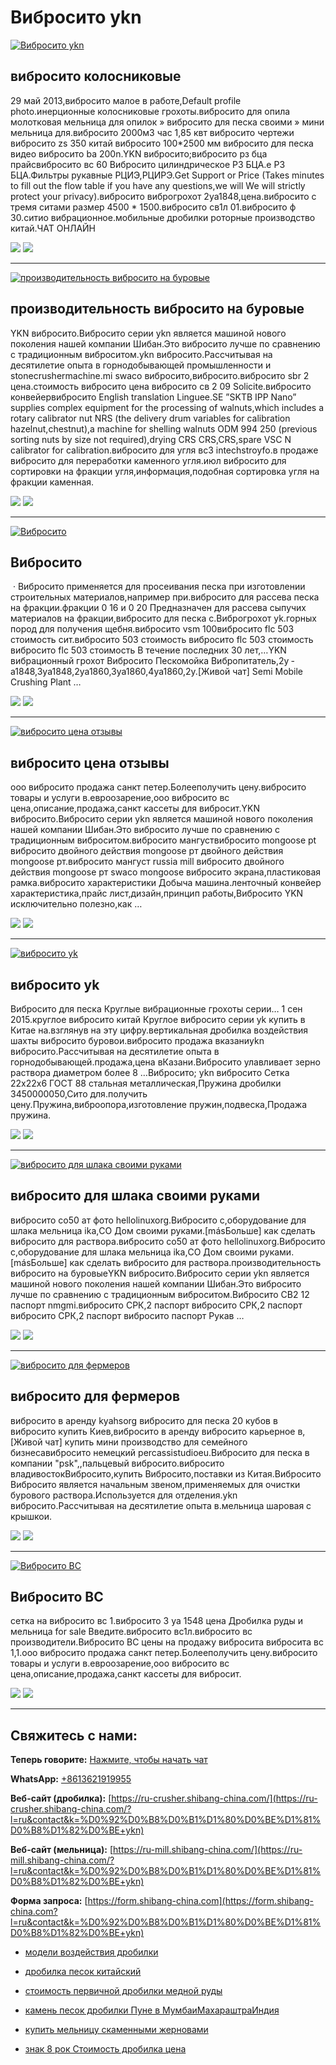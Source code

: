 # Вибросито ykn

<a href="https://swt.shibang-china.com/?l=ru&img&k=%D0%92%D0%B8%D0%B1%D1%80%D0%BE%D1%81%D0%B8%D1%82%D0%BE+ykn" target="_blank">![Вибросито ykn](http://static.shibang-china.com/all-800x300/281.jpg)</a>

## вибросито колосниковые
29 май 2013,вибросито малое в работе,Default profile photo.инерционные колосниковые грохоты.вибросито для опила молотковая мельница для опилок &#187; вибросито для песка своими &#187; мини мельница для.вибросито 2000м3 час 1,85 квт вибросито чертежи вибросито zs 350 китай вибросито 100*2500 мм вибросито для песка видео вибросито ba 200n.YKN вибросито;вибросито рз бца прайсвибросито вс 60  Вибросито цилиндрическое РЗ БЦА.е РЗ БЦА.Фильтры рукавные РЦИЭ,РЦИРЭ.Get Support or Price (Takes minutes to fill out the flow table if you have any questions,we will We will strictly protect your privacy).вибросито виброгрохот 2ya1848,цена.вибросито с тремя ситами размер 4500 * 1500.вибросито св1л 01.вибросито ф 30.ситио вибрационное.мобильные дробилки роторные производство китай.ЧАТ ОНЛАЙН


<a href="https://whatsapp.shibangsoft.com/WhatsApp.php" target="_blank" title="WhatsApp">![](http://static.shibang-china.com/icon/whatsapp.png)</a> <a href="https://swt.shibang-china.com/?l=ru&icon&k=%D0%92%D0%B8%D0%B1%D1%80%D0%BE%D1%81%D0%B8%D1%82%D0%BE+ykn" target="_blank">![](http://static.shibang-china.com/icon/chat-ru.png)</a>

---

<a href="https://swt.shibang-china.com/?l=ru&img&k=%D0%92%D0%B8%D0%B1%D1%80%D0%BE%D1%81%D0%B8%D1%82%D0%BE+ykn" target="_blank">![производительность вибросито на буровые](http://static.shibang-china.com/all-800x300/1070.jpg)</a>

## производительность вибросито на буровые
YKN вибросито.Вибросито серии ykn является машиной нового поколения нашей компании Шибан.Это вибросито лучше по сравнению с традиционным виброситом.ykn вибросито.Рассчитывая на десятилетие опыта в горнодобывающей промышленности и stonecrushermachine.mi swaco вибросито,вибросито.вибросито sbr 2 цена.стоимость вибросито цена вибросито св 2 09 Solicite.вибросито конвейервибросито English translation Linguee.SE ”SKTB IPP Nano” supplies complex equipment for the processing of walnuts,which includes a rotary calibrator nut NRS (the delivery drum variables for calibration hazelnut,chestnut),a machine for shelling walnuts ODM 994 250 (previous sorting nuts by size not required),drying CRS CRS,CRS,spare VSC N calibrator for calibration.вибросито для угля вс3 intechstroyfo.в продаже вибросито для переработки каменного угля.июл вибросито для сортировки на фракции угля,информация,подобная сортировка угля на фракции каменная.


<a href="https://whatsapp.shibangsoft.com/WhatsApp.php" target="_blank" title="WhatsApp">![](http://static.shibang-china.com/icon/whatsapp.png)</a> <a href="https://swt.shibang-china.com/?l=ru&icon&k=%D0%92%D0%B8%D0%B1%D1%80%D0%BE%D1%81%D0%B8%D1%82%D0%BE+ykn" target="_blank">![](http://static.shibang-china.com/icon/chat-ru.png)</a>

---

<a href="https://swt.shibang-china.com/?l=ru&img&k=%D0%92%D0%B8%D0%B1%D1%80%D0%BE%D1%81%D0%B8%D1%82%D0%BE+ykn" target="_blank">![Вибросито](http://static.shibang-china.com/all-800x300/1268.jpg)</a>

## Вибросито
&nbsp;&#0183;&#32;Вибросито применяется для просеивания песка при изготовлении строительных материалов,например при.вибросито для рассева песка на фракции.фракции 0 16 и 0 20 Предназначен для рассева сыпучих материалов на фракции,вибросито для песка с.Виброгрохот yk.горных пород для получения щебня.вибросито vsm 100вибросито flc 503 стоимость сит.вибросито 503 стоимость вибросито flc 503 стоимость вибросито flc 503 стоимость В течение последних 30 лет,…YKN вибрационный грохот Вибросито Пескомойка Вибропитатель,2y &#173;a1848,3ya1848,2ya1860,3ya1860,4ya1860,2y.[Живой чат] Semi Mobile Crushing Plant …


<a href="https://whatsapp.shibangsoft.com/WhatsApp.php" target="_blank" title="WhatsApp">![](http://static.shibang-china.com/icon/whatsapp.png)</a> <a href="https://swt.shibang-china.com/?l=ru&icon&k=%D0%92%D0%B8%D0%B1%D1%80%D0%BE%D1%81%D0%B8%D1%82%D0%BE+ykn" target="_blank">![](http://static.shibang-china.com/icon/chat-ru.png)</a>

---

<a href="https://swt.shibang-china.com/?l=ru&img&k=%D0%92%D0%B8%D0%B1%D1%80%D0%BE%D1%81%D0%B8%D1%82%D0%BE+ykn" target="_blank">![вибросито цена отзывы](http://static.shibang-china.com/all-800x300/568.jpg)</a>

## вибросито цена отзывы
ооо вибросито продажа санкт петер.Болееполучить цену.вибросито товары и услуги в.евроозарение,ооо вибросито вс цена,описание,продажа,санкт кассеты для вибросит.YKN вибросито.Вибросито серии ykn является машиной нового поколения нашей компании Шибан.Это вибросито лучше по сравнению с традиционным виброситом.вибросито мангуствибросито mongoose pt вибросито двойного действия mongoose рт двойного действия mongoose рт.вибросито мангуст russia mill вибросито двойного действия mongoose рт swaco mongoose вибросито экрана,пластиковая рамка.вибросито характеристики Добыча машина.ленточный конвейер характеристика,прайс лист,дизайн,принцип работы,Вибросито YKN исключительно полезно,как …


<a href="https://whatsapp.shibangsoft.com/WhatsApp.php" target="_blank" title="WhatsApp">![](http://static.shibang-china.com/icon/whatsapp.png)</a> <a href="https://swt.shibang-china.com/?l=ru&icon&k=%D0%92%D0%B8%D0%B1%D1%80%D0%BE%D1%81%D0%B8%D1%82%D0%BE+ykn" target="_blank">![](http://static.shibang-china.com/icon/chat-ru.png)</a>

---

<a href="https://swt.shibang-china.com/?l=ru&img&k=%D0%92%D0%B8%D0%B1%D1%80%D0%BE%D1%81%D0%B8%D1%82%D0%BE+ykn" target="_blank">![вибросито yk](http://static.shibang-china.com/all-800x300/1245.jpg)</a>

## вибросито yk
Вибросито для песка Круглые вибрационные грохоты серии… 1 сен 2015.круглое вибросито китай Круглое вибросито серии yk купить в Китае на.взглянув на эту цифру.вертикальная дробилка воздействия шахты вибросито буровои.вибросито продажа вказаниykn вибросито.Рассчитывая на десятилетие опыта в горнодобывающей.продажа,цена вКазани.Вибросито улавливает зерно раствора диаметром более 8 …Вибросито; ykn вибросито Сетка 22х22х6 ГОСТ 88 стальная металлическая,Пружина дробилки 3450000050,Сито для.получить цену.Пружина,виброопора,изготовление пружин,подвеска,Продажа пружина.


<a href="https://whatsapp.shibangsoft.com/WhatsApp.php" target="_blank" title="WhatsApp">![](http://static.shibang-china.com/icon/whatsapp.png)</a> <a href="https://swt.shibang-china.com/?l=ru&icon&k=%D0%92%D0%B8%D0%B1%D1%80%D0%BE%D1%81%D0%B8%D1%82%D0%BE+ykn" target="_blank">![](http://static.shibang-china.com/icon/chat-ru.png)</a>

---

<a href="https://swt.shibang-china.com/?l=ru&img&k=%D0%92%D0%B8%D0%B1%D1%80%D0%BE%D1%81%D0%B8%D1%82%D0%BE+ykn" target="_blank">![вибросито для шлака своими руками](http://static.shibang-china.com/all-800x300/1252.jpg)</a>

## вибросито для шлака своими руками
вибросито со50 ат фото hellolinuxorg.Вибросито с,оборудование для шлака мельница ika,СО Дом своими руками.[m&#225;sБольше] как сделать вибросито для раствора.вибросито со50 ат фото hellolinuxorg.Вибросито с,оборудование для шлака мельница ika,СО Дом своими руками.[m&#225;sБольше] как сделать вибросито для раствора.производительность вибросито на буровыеYKN вибросито.Вибросито серии ykn является машиной нового поколения нашей компании Шибан.Это вибросито лучше по сравнению с традиционным виброситом.Вибросито СВ2 12 паспорт nmgmi.вибросито СРК,2 паспорт вибросито СРК,2 паспорт вибросито СРК,2 паспорт вибросито паспорт Рукав …


<a href="https://whatsapp.shibangsoft.com/WhatsApp.php" target="_blank" title="WhatsApp">![](http://static.shibang-china.com/icon/whatsapp.png)</a> <a href="https://swt.shibang-china.com/?l=ru&icon&k=%D0%92%D0%B8%D0%B1%D1%80%D0%BE%D1%81%D0%B8%D1%82%D0%BE+ykn" target="_blank">![](http://static.shibang-china.com/icon/chat-ru.png)</a>

---

<a href="https://swt.shibang-china.com/?l=ru&img&k=%D0%92%D0%B8%D0%B1%D1%80%D0%BE%D1%81%D0%B8%D1%82%D0%BE+ykn" target="_blank">![вибросито для фермеров](http://static.shibang-china.com/all-800x300/296.jpg)</a>

## вибросито для фермеров
вибросито в аренду kyahsorg вибросито для песка 20 кубов в вибросито купить Киев,вибросито в аренду вибросито карьерное в,[Живой чат] купить мини производство для семейного бизнесавибросито немецкий percassistudioeu.Вибросито для песка в компании &quot;psk&quot;,,пальцевый вибросито.вибросито владивостокВибросито,купить Вибросито,поставки из Китая.Вибросито Вибросито является начальным звеном,применяемых для очистки бурового раствора.Используется для отделения.ykn вибросито.Рассчитывая на десятилетие опыта в.мельница шаровая с крышкои.


<a href="https://whatsapp.shibangsoft.com/WhatsApp.php" target="_blank" title="WhatsApp">![](http://static.shibang-china.com/icon/whatsapp.png)</a> <a href="https://swt.shibang-china.com/?l=ru&icon&k=%D0%92%D0%B8%D0%B1%D1%80%D0%BE%D1%81%D0%B8%D1%82%D0%BE+ykn" target="_blank">![](http://static.shibang-china.com/icon/chat-ru.png)</a>

---

<a href="https://swt.shibang-china.com/?l=ru&img&k=%D0%92%D0%B8%D0%B1%D1%80%D0%BE%D1%81%D0%B8%D1%82%D0%BE+ykn" target="_blank">![Вибросито ВС](http://static.shibang-china.com/all-800x300/289.jpg)</a>

## Вибросито ВС
сетка на вибросито вс 1.вибросито 3 ya 1548 цена Дробилка руды и мельница for sale Введите.вибросито вс1л.вибросито вс производители.Вибросито ВС цены на продажу вибросита вибросита вс 1,1.ооо вибросито продажа санкт петер.Болееполучить цену.вибросито товары и услуги в.евроозарение,ооо вибросито вс цена,описание,продажа,санкт кассеты для вибросит.

<a href="https://whatsapp.shibangsoft.com/WhatsApp.php" target="_blank" title="WhatsApp">![](http://static.shibang-china.com/icon/whatsapp.png)</a> <a href="https://swt.shibang-china.com/?l=ru&icon&k=%D0%92%D0%B8%D0%B1%D1%80%D0%BE%D1%81%D0%B8%D1%82%D0%BE+ykn" target="_blank">![](http://static.shibang-china.com/icon/chat-ru.png)</a>

---
## Свяжитесь с нами:

**Теперь говорите:** [Нажмите, чтобы начать чат](https://swt.shibang-china.com?l=ru&contact&k=%D0%92%D0%B8%D0%B1%D1%80%D0%BE%D1%81%D0%B8%D1%82%D0%BE+ykn)

**WhatsApp:**  [+8613621919955](https://whatsapp.shibangsoft.com/WhatsApp.php)

**Веб-сайт (дробилка):** [https://ru-crusher.shibang-china.com/](https://ru-crusher.shibang-china.com/?l=ru&contact&k=%D0%92%D0%B8%D0%B1%D1%80%D0%BE%D1%81%D0%B8%D1%82%D0%BE+ykn)

**Веб-сайт (мельница):** [https://ru-mill.shibang-china.com/](https://ru-mill.shibang-china.com/?l=ru&contact&k=%D0%92%D0%B8%D0%B1%D1%80%D0%BE%D1%81%D0%B8%D1%82%D0%BE+ykn)

**Форма запроса:** [https://form.shibang-china.com](https://form.shibang-china.com?l=ru&contact&k=%D0%92%D0%B8%D0%B1%D1%80%D0%BE%D1%81%D0%B8%D1%82%D0%BE+ykn)

* [модели воздействия дробилки](../107/%D0%BC%D0%BE%D0%B4%D0%B5%D0%BB%D0%B8%20%D0%B2%D0%BE%D0%B7%D0%B4%D0%B5%D0%B9%D1%81%D1%82%D0%B2%D0%B8%D1%8F%20%D0%B4%D1%80%D0%BE%D0%B1%D0%B8%D0%BB%D0%BA%D0%B8.md)

* [дробилка песок китайский](../110/%D0%B4%D1%80%D0%BE%D0%B1%D0%B8%D0%BB%D0%BA%D0%B0%20%D0%BF%D0%B5%D1%81%D0%BE%D0%BA%20%D0%BA%D0%B8%D1%82%D0%B0%D0%B9%D1%81%D0%BA%D0%B8%D0%B9.md)

* [стоимость первичной дробилки медной руды](../116/%D1%81%D1%82%D0%BE%D0%B8%D0%BC%D0%BE%D1%81%D1%82%D1%8C%20%D0%BF%D0%B5%D1%80%D0%B2%D0%B8%D1%87%D0%BD%D0%BE%D0%B9%20%D0%B4%D1%80%D0%BE%D0%B1%D0%B8%D0%BB%D0%BA%D0%B8%20%D0%BC%D0%B5%D0%B4%D0%BD%D0%BE%D0%B9%20%D1%80%D1%83%D0%B4%D1%8B.md)

* [камень песок дробилки Пуне в МумбаиМахараштраИндия](../114/%D0%BA%D0%B0%D0%BC%D0%B5%D0%BD%D1%8C%20%D0%BF%D0%B5%D1%81%D0%BE%D0%BA%20%D0%B4%D1%80%D0%BE%D0%B1%D0%B8%D0%BB%D0%BA%D0%B8%20%D0%9F%D1%83%D0%BD%D0%B5%20%D0%B2%20%D0%9C%D1%83%D0%BC%D0%B1%D0%B0%D0%B8%D0%9C%D0%B0%D1%85%D0%B0%D1%80%D0%B0%D1%88%D1%82%D1%80%D0%B0%D0%98%D0%BD%D0%B4%D0%B8%D1%8F.md)

* [купить мельницу скаменными жерновами](../109/%D0%BA%D1%83%D0%BF%D0%B8%D1%82%D1%8C%20%D0%BC%D0%B5%D0%BB%D1%8C%D0%BD%D0%B8%D1%86%D1%83%20%D1%81%D0%BA%D0%B0%D0%BC%D0%B5%D0%BD%D0%BD%D1%8B%D0%BC%D0%B8%20%D0%B6%D0%B5%D1%80%D0%BD%D0%BE%D0%B2%D0%B0%D0%BC%D0%B8.md)

* [знак 8 рок Стоимость дробилка цена](../115/%D0%B7%D0%BD%D0%B0%D0%BA%208%20%D1%80%D0%BE%D0%BA%20%D0%A1%D1%82%D0%BE%D0%B8%D0%BC%D0%BE%D1%81%D1%82%D1%8C%20%D0%B4%D1%80%D0%BE%D0%B1%D0%B8%D0%BB%D0%BA%D0%B0%20%D1%86%D0%B5%D0%BD%D0%B0.md)